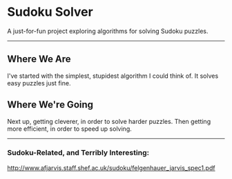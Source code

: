 # Sudoku Solver
A just-for-fun project exploring algorithms for solving Sudoku puzzles.

---

## Where We Are

I've started with the simplest, stupidest algorithm I could think of. It solves easy puzzles just fine.

## Where We're Going

Next up, getting cleverer, in order to solve harder puzzles. Then getting more efficient, in order to speed up solving.

---

### Sudoku-Related, and Terribly Interesting:

http://www.afjarvis.staff.shef.ac.uk/sudoku/felgenhauer_jarvis_spec1.pdf
